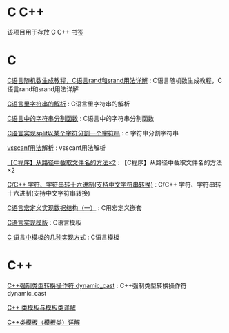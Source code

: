 # C C++
该项目用于存放 C C++ 书签


# C
[C语言随机数生成教程，C语言rand和srand用法详解](http://c.biancheng.net/view/2043.html) : C语言随机数生成教程，C语言rand和srand用法详解 

[C语言里字符串的解析](https://www.cnblogs.com/yi-meng/p/3620244.html) : C语言里字符串的解析 

[C语言中的字符串分割函数](https://www.cnblogs.com/wkfvawl/p/9042695.html) : C语言中的字符串分割函数 

[C语言实现split以某个字符分割一个字符串](https://blog.csdn.net/zha6476003/article/details/85240724) : c 字符串分割字符串 

[vsscanf用法解析](https://blog.csdn.net/swif_n_f/article/details/78722481) : vsscanf用法解析 

[【C程序】从路径中截取文件名的方法×2](https://blog.csdn.net/sinat_36184075/article/details/80425682) : 【C程序】从路径中截取文件名的方法×2 

[C/C++ 字符、字符串转十六进制(支持中文字符串转换)](https://www.cnblogs.com/YZFHKMS-X/p/11829021.html) : C/C++ 字符、字符串转十六进制(支持中文字符串转换) 

[C语言宏定义实现数据结构（一）](https://blog.csdn.net/qq_38329839/article/details/83003980) : C用宏定义嵌套 

[C语言实现模版](https://blog.csdn.net/zoomdy/article/details/79242528) : C语言模板 

[C 语言中模板的几种实现方式](https://www.cnblogs.com/dawn-l/p/6725868.html) : C语言模板 

# C++
[C++强制类型转换操作符 dynamic_cast](https://www.cnblogs.com/xiangtingshen/p/10851851.html) : C++强制类型转换操作符 dynamic_cast 

[C++ 类模板与模板类详解](https://blog.csdn.net/xuchenhuics/article/details/79679814)

[C++类模板（模板类）详解](http://c.biancheng.net/view/320.html)


